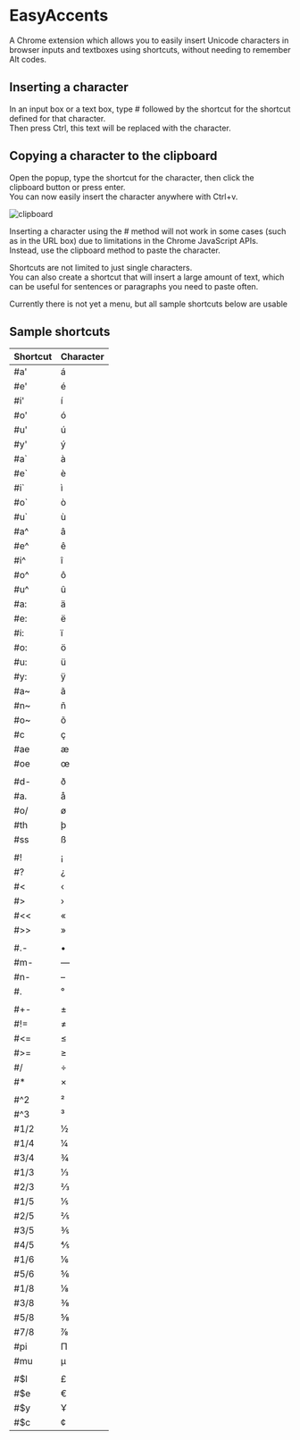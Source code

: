 EasyAccents
======

A Chrome extension which allows you to easily insert Unicode characters in browser inputs and textboxes using shortcuts, without needing to remember Alt codes.  

Inserting a character
------
In an input box or a text box, type # followed by the shortcut for the shortcut defined for that character.  
Then press Ctrl, this text will be replaced with the character.

Copying a character to the clipboard
------
Open the popup, type the shortcut for the character, then click the clipboard button or press enter.  
You can now easily insert the character anywhere with Ctrl+v.  

![clipboard](https://user-images.githubusercontent.com/31748813/34911882-f9be441c-f887-11e7-8cb3-8c8f6a1e8667.png)

Inserting a character using the # method will not work in some cases (such as in the URL box) due to limitations in the Chrome JavaScript APIs.  
Instead, use the clipboard method to paste the character.

Shortcuts are not limited to just single characters.  
You can also create a shortcut that will insert a large amount of text, which can be useful for sentences or paragraphs you need to paste often.  

Currently there is not yet a menu, but all sample shortcuts below are usable

Sample shortcuts
------
| Shortcut | Character |
| ------ | ------ |
|#a'  |   á  |
|#e'  |   é  |
|#i'  |   í  |
|#o'  |   ó  |
|#u'  |   ú  |
|#y'  |   ý  |
|#a`  |   à  |
|#e`  |   è  |
|#i`  |   ì  |
|#o`  |   ò  |
|#u`  |   ù  |
|#a^  |   â  |
|#e^  |   ê  |
|#i^  |   î  |
|#o^  |   ô  |
|#u^  |   û  |
|#a:  |   ä  |
|#e:  |   ë  |
|#i:  |   ï  |
|#o:  |   ö  |
|#u:  |   ü  |
|#y:  |   ÿ  |
|#a~  |   ã  |
|#n~  |   ñ  |
|#o~  |   õ  |
|#c  |   ç  |
|#ae  |   æ  |
|#oe  |   œ  |
|  |
|#d-  |   ð  |
|#a.  |   å  |
|#o/  |   ø  |
|#th  |   þ  |
|#ss  |   ß  |
|  |
|#!  |   ¡  |
|#?  |   ¿  |
|#<  |   ‹  |
|#>  |   ›  |
|#<<  |   «  |
|#>>  |   »  |
|  |
|#.-  |   •  |
|#m-  |   —  |
|#n-  |   –  |
|#.  |   °  |
|  |
|#+-  |   ±  |
|#!=  |   ≠  |
|#<=  |   ≤  |
|#>=  |   ≥  |
|#/  |   ÷  |
|#*  |   ×  |
|  |
|#^2  |   ²  |
|#^3  |   ³  |
|#1/2  |   ½  |
|#1/4  |   ¼  |
|#3/4  |   ¾  |
|#1/3  |   ⅓  |
|#2/3  |   ⅔  |
|#1/5  |   ⅕  |
|#2/5  |   ⅖  |
|#3/5  |   ⅗  |
|#4/5  |   ⅘  |
|#1/6  |   ⅙  |
|#5/6  |   ⅚  |
|#1/8  |   ⅛  |
|#3/8  |   ⅜  |
|#5/8  |   ⅝  |
|#7/8  |   ⅞  |
|#pi  |   Π  |
|#mu  |   µ  |
|  |
|#$l  |   £  |
|#$e  |   €  |
|#$y  |   Ұ  |
|#$c  |   ¢  
